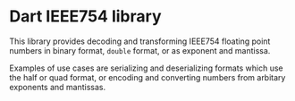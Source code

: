 # Dart IEEE754 library

This library provides decoding and transforming IEEE754 floating point numbers
in binary format, `double` format, or as exponent and mantissa.

Examples of use cases are serializing and deserializing formats which use the
half or quad format, or encoding and converting numbers from arbitary exponents
and mantissas.
